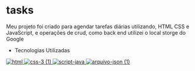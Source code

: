 # tasks
 Meu projeto foi criado para agendar tarefas diárias utilizando, HTML CSS e JavaScript, e operações de crud, como back end utilizei o local storge do Google



* Tecnologias Utilizadas

[![html](https://user-images.githubusercontent.com/110836621/190482986-2a2e37aa-8cb4-4b0f-bf8f-68a75d0dd04c.png)
](https://developer.mozilla.org/pt-BR/docs/Web/HTML)
[![css-3 (1)](https://user-images.githubusercontent.com/110836621/190483090-0ac9bf9f-44b8-4417-b96f-aa62021181f7.png)
](https://developer.mozilla.org/pt-BR/docs/Web/CSS)
[![script-java](https://user-images.githubusercontent.com/110836621/190483210-081a5f37-314f-4f81-9643-c977aa886a01.png)
](https://developer.mozilla.org/pt-BR/docs/Web/JavaScript)
[![arquivo-json (1)](https://user-images.githubusercontent.com/110836621/190701017-85e7b3f4-1f04-4315-8277-95421bdc203c.png)
](https://developer.mozilla.org/pt-BR/docs/Web/JavaScript/Reference/Global_Objects/JSON)
